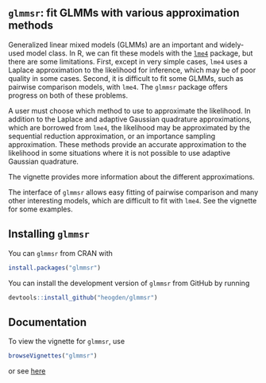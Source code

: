 <!-- README.md is generated from README.Rmd. Please edit that file -->
`glmmsr`: fit GLMMs with various approximation methods
------------------------------------------------------

Generalized linear mixed models (GLMMs) are an important and widely-used model class. In R, we can fit these models with the [`lme4`](https://github.com/lme4/lme4) package, but there are some limitations. First, except in very simple cases, `lme4` uses a Laplace approximation to the likelihood for inference, which may be of poor quality in some cases. Second, it is difficult to fit some GLMMs, such as pairwise comparison models, with `lme4`. The `glmmsr` package offers progress on both of these problems.

A user must choose which method to use to approximate the likelihood. In addition to the Laplace and adaptive Gaussian quadrature approximations, which are borrowed from `lme4`, the likelihood may be approximated by the sequential reduction approximation, or an importance sampling approximation. These methods provide an accurate approximation to the likelihood in some situations where it is not possible to use adaptive Gaussian quadrature.

The vignette provides more information about the different approximations.

The interface of `glmmsr` allows easy fitting of pairwise comparison and many other interesting models, which are difficult to fit with `lme4`. See the vignette for some examples.

Installing `glmmsr`
-------------------

You can `glmmsr` from CRAN with

``` r
install.packages("glmmsr")
```

You can install the development version of `glmmsr` from GitHub by running

``` r
devtools::install_github("heogden/glmmsr")
```

Documentation
-------------

To view the vignette for `glmmsr`, use

``` r
browseVignettes("glmmsr")
```

or see [here](https://cran.r-project.org/web/packages/glmmsr/vignettes/glmmsr-vignette.pdf)
